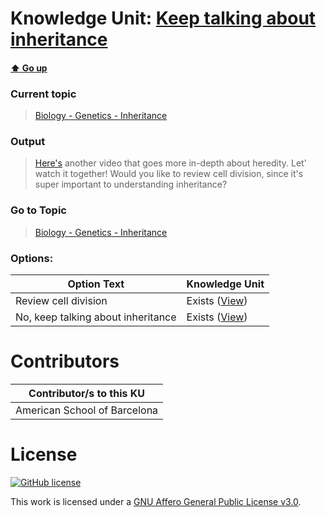 # Knowledge Unit: [Keep talking about inheritance](../../knowledge_units/biology-genetics-inheritance/keep-talking-about-inheritance.md)

#### [:arrow_up: Go up](../../topics/biology-genetics-inheritance.md)
### Current topic
> [Biology - Genetics - Inheritance](../../topics/biology-genetics-inheritance.md)
### Output
> [Here&#039;s](https://www.youtube.com/embed/CBezq1fFUEA) another video that goes more in-depth about heredity. Let&#039; watch it together!
Would you like to review cell division, since it&#039;s super important to understanding inheritance?
### Go to Topic
> [Biology - Genetics - Inheritance](../../topics/biology-genetics-inheritance.md)

### Options: 

| Option Text | Knowledge Unit |
| - | - |  
| Review cell division  |  Exists ([View](../../knowledge_units/biology-genetics-inheritance/review-cell-division.md))  |  
| No, keep talking about inheritance  |  Exists ([View](../../knowledge_units/biology-genetics-inheritance/no-keep-talking-about-inheritance.md))  | 

# Contributors

| Contributor/s to this KU |
| - | 
| American School of Barcelona |

# License
[![GitHub license](https://img.shields.io/github/license/inbrainz/cerebro)](https://github.com/inbrainz/cerebro/blob/master/LICENSE)

This work is licensed under a [GNU Affero General Public License v3.0](https://www.gnu.org/licenses/agpl-3.0.txt).